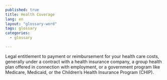 ```yaml
---
published: true
title: Health Coverage
lang: en
layout: "glossary-word"
tags: glossary
categories: 
  - glossary

---
```


Legal entitlement to payment or reimbursement for your health care costs, generally under a contract with a health insurance company, a group health plan offered in connection with employment, or a government program like Medicare, Medicaid, or the Children’s Health Insurance Program (CHIP).
